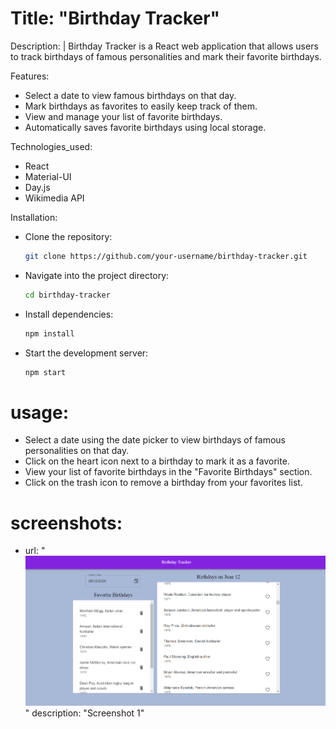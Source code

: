 # Title: "Birthday Tracker"

Description: |
  Birthday Tracker is a React web application that allows users to track birthdays of famous personalities and mark their favorite birthdays.

Features:
  - Select a date to view famous birthdays on that day.
  - Mark birthdays as favorites to easily keep track of them.
  - View and manage your list of favorite birthdays.
  - Automatically saves favorite birthdays using local storage.

Technologies_used:
  - React
  - Material-UI
  - Day.js
  - Wikimedia API

Installation:
  - Clone the repository:
    ```bash
    git clone https://github.com/your-username/birthday-tracker.git
    ```
  - Navigate into the project directory:
    ```bash
    cd birthday-tracker
    ```
  - Install dependencies:
    ```bash
    npm install
    ```
  - Start the development server:
    ```bash
    npm start
    ```

# usage:
  - Select a date using the date picker to view birthdays of famous personalities on that day.
  - Click on the heart icon next to a birthday to mark it as a favorite.
  - View your list of favorite birthdays in the "Favorite Birthdays" section.
  - Click on the trash icon to remove a birthday from your favorites list.


# screenshots:
  - url: "![Screenshot-1](image.png)"
    description: "Screenshot 1"
